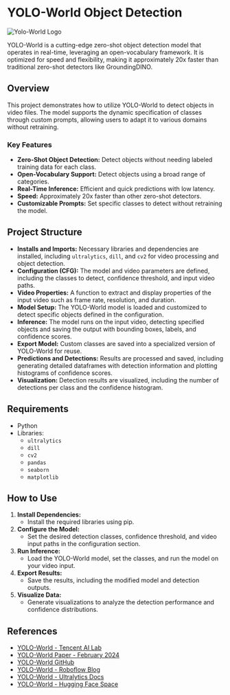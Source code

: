 # YOLO-World Object Detection
![Yolo-World Logo](https://www.yoloworld.cc/images/banner.png)

YOLO-World is a cutting-edge zero-shot object detection model that operates in real-time, leveraging an open-vocabulary framework. 
It is optimized for speed and flexibility, making it approximately 20x faster than traditional zero-shot detectors like GroundingDINO.

## Overview

This project demonstrates how to utilize YOLO-World to detect objects in video files. 
The model supports the dynamic specification of classes through custom prompts, allowing users to adapt it to various domains without retraining. 

### Key Features
- **Zero-Shot Object Detection:** Detect objects without needing labeled training data for each class.
- **Open-Vocabulary Support:** Detect objects using a broad range of categories.
- **Real-Time Inference:** Efficient and quick predictions with low latency.
- **Speed:** Approximately 20x faster than other zero-shot detectors.
- **Customizable Prompts:** Set specific classes to detect without retraining the model.

## Project Structure

- **Installs and Imports:** Necessary libraries and dependencies are installed, including `ultralytics`, `dill`, and `cv2` for video processing and object detection.
- **Configuration (CFG):** The model and video parameters are defined, including the classes to detect, confidence threshold, and input video paths.
- **Video Properties:** A function to extract and display properties of the input video such as frame rate, resolution, and duration.
- **Model Setup:** The YOLO-World model is loaded and customized to detect specific objects defined in the configuration.
- **Inference:** The model runs on the input video, detecting specified objects and saving the output with bounding boxes, labels, and confidence scores.
- **Export Model:** Custom classes are saved into a specialized version of YOLO-World for reuse.
- **Predictions and Detections:** Results are processed and saved, including generating detailed dataframes with detection information and plotting histograms of confidence scores.
- **Visualization:** Detection results are visualized, including the number of detections per class and the confidence histogram.

## Requirements

- Python 
- Libraries: 
  - `ultralytics`
  - `dill`
  - `cv2`
  - `pandas`
  - `seaborn`
  - `matplotlib`

## How to Use

1. **Install Dependencies:**
   - Install the required libraries using pip.
2. **Configure the Model:**
   - Set the desired detection classes, confidence threshold, and video input paths in the configuration section.
3. **Run Inference:**
   - Load the YOLO-World model, set the classes, and run the model on your video input.
4. **Export Results:**
   - Save the results, including the modified model and detection outputs.
5. **Visualize Data:**
   - Generate visualizations to analyze the detection performance and confidence distributions.

## References

- [YOLO-World - Tencent AI Lab](#)
- [YOLO-World Paper - February 2024](#)
- [YOLO-World GitHub](#)
- [YOLO-World - Roboflow Blog](#)
- [YOLO-World - Ultralytics Docs](#)
- [YOLO-World - Hugging Face Space](#)
